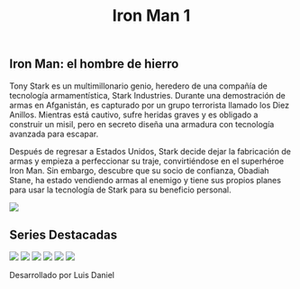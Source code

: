 <html>
    <head>
        <meta charset="utf-8">
        <link rel="stylesheet" href="style.css"/>
        <title></title>
    </head>
    <body>
        <header>
         <h1>Iron Man 1</h1>
        </header>
        <main>
          <div id="seccion-estreno">
                <div id="descripcion">
                    <h2>Iron Man: el hombre de hierro</h2>
                    <p>Tony Stark es un multimillonario genio, heredero de una compañía de tecnología armamentística, Stark Industries. Durante una demostración de armas en Afganistán, es capturado por un grupo terrorista llamado los Diez Anillos. Mientras está cautivo, sufre heridas graves y es obligado a construir un misil, pero en secreto diseña una armadura con tecnología avanzada para escapar.</p>
                     <p>Después de regresar a Estados Unidos, Stark decide dejar la fabricación de armas y empieza a perfeccionar su traje, convirtiéndose en el superhéroe Iron Man. Sin embargo, descubre que su socio de confianza, Obadiah Stane, ha estado vendiendo armas al enemigo y tiene sus propios planes para usar la tecnología de Stark para su beneficio personal.</p>
                </div>
                <img src="https://pics.filmaffinity.com/iron_man-108960873-large.jpg">
          </div>
          <div id="seccion-series">
                  <h2> Series Destacadas</h2>
                  <div id="galeria-series">
                    <img src="https://images.ctfassets.net/4cd45et68cgf/1mVbB15TI7b9cNNZ1V1eZN/7e9b763e09b46a70f14fbe7ebdd10417/ES-AR_EE_Main-Key-Art_The-Mask_Vertical_27x40_sRGB_PRE_OP2.jpg?w=2000">
                    <img src="https://pics.filmaffinity.com/the_resident-638244624-large.jpg">
                    <img src="https://pics.filmaffinity.com/3-138820677-large.jpg">
                    <img src="https://images.justwatch.com/poster/305489899/s166/iron-man-2.avif">
                    <img src="https://tumbaabierta.com/wp-content/uploads/2013/03/tumbabierta_iron_man3_tony_stark-696x1001.jpg">
                    <img src="https://pics.filmaffinity.com/captain_america_the_winter_soldier-333149071-mmed.jpg">
                  </div>
          </div>
        </main>
        <footer>
        <p>Desarrollado por Luis Daniel</p>
        </footer>
    </body>
</html>
